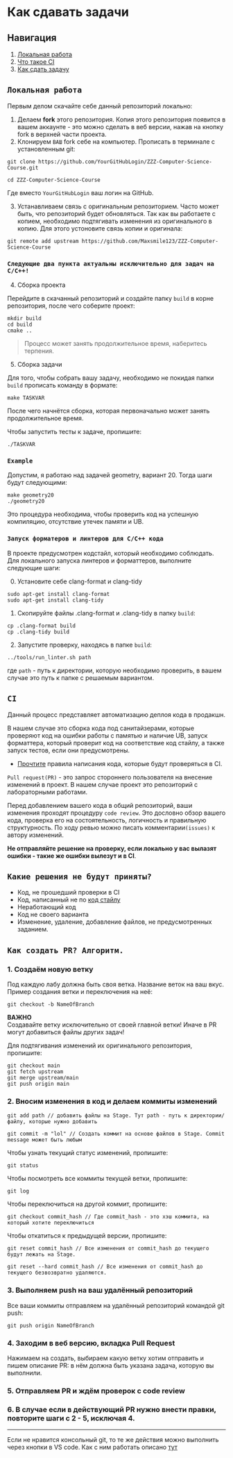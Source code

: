 # Как сдавать задачи

## Навигация
1) [Локальная работа](#Локальная-работа)
2) [Что такое CI](#ci)
3) [Как сдать задачу](#Как-создать-PR?-Алгоритм.)

## `Локальная работа`
Первым делом скачайте себе данный репозиторий локально:
1. Делаем **fork** этого репозитория.
Копия этого репозитория появится в вашем аккаунте - это можно сделать в веб версии, нажав на кнопку
fork в верхней части проекта. 
2. Клонируем `ВАШ` fork себе на компьютер.
Прописать в терминале с установленным git:
```shell
git clone https://github.com/YourGitHubLogin/ZZZ-Computer-Science-Course.git

cd ZZZ-Computer-Science-Course
```
Где вместо `YourGitHubLogin` ваш логин на GitHub.   

3. Устанавливаем связь с оригинальным репозиторием.
Часто может быть, что репозиторий будет обновляться. Так как вы работаете с копием, необходимо подтягивать изменения из оригинального в копию. Для этого устоновите связь копии и оригинала:
```shell
git remote add upstream https://github.com/Maxsmile123/ZZZ-Computer-Science-Course
```

### `Следующие два пункта актуальны исключительно для задач на C/C++!`

4. Сборка проекта   

Перейдите в скачанный репозиторий и создайте папку `build` в корне репозитория, после чего соберите проект:
```shell
mkdir build
cd build
cmake ..
```
> Процесс может занять продолжительное время, наберитесь терпения.  
5. Сборка задачи

Для того, чтобы собрать вашу задачу, необходимо не покидая папки `build` прописать команду в формате:
```shell
make TASKVAR
```
После чего начнётся сборка, которая первоначально может занять продолжительное время.

Чтобы запустить тесты к задаче, пропишите:
```shell
./TASKVAR
```
### `Example`
Допустим, я работаю над задачей geometry, вариант 20. Тогда шаги будут следующими:
```shell
make geometry20
./geometry20
```

Это процедура необходима, чтобы проверить код на успешную компиляцию, отсутствие утечек памяти и UB. 

### `Запуск форматеров и линтеров для C/C++ кода`

В проекте предусмотрен кодстайл, который необходимо соблюдать. Для локального запуска линтеров и форматтеров, выполните следующие шаги:

0. Установите себе clang-format и clang-tidy
```shell
sudo apt-get install clang-format
sudo apt-get install clang-tidy
```

1. Скопируйте файлы .clang-format и .clang-tidy в папку `build`:
```shell
cp .clang-format build
cp .clang-tidy build
```
2. Запустите проверку, находясь в папке `build`:
```shell
../tools/run_linter.sh path
```
где `path` - путь к директории, которую необходимо проверить, в вашем случае это путь к папке с решаемым вариантом.

## `CI`

Данный процесс представляет автоматизацию деплоя кода в продакшн. 

В нашем случае это сборка кода под санитайзерами, которые проверяют код на ошибки работы с памятью и наличие UB, запуск форматтера, который проверит код на соответствие код стайлу, а также запуск тестов, если они предусмотрены.

- [Прочтите](./с_style.md) правила написания кода, которые будут проверяться в CI.

`Pull request(PR)` - это запрос стороннего пользователя на внесение изменений в проект. В нашем случае проект это репозиторий с лабораторными работами.

Перед добавлением вашего кода в общий репозиторий, ваши изменения проходят процедуру `code review`. Это дословно обзор вашего кода, проверка его на состоятельность, логичность и правильную структурность. По ходу ревью можно писать комментарии`(issues)` к автору изменений.

**Не отправляйте решение на проверку, если локально у вас вылазят ошибки - такие же ошибки вылезут и в CI**.

## `Какие решения не будут приняты?`
- Код, не прошедший проверки в CI
- Код, написанный не по [код стайлу](с_style.md)
- Неработающий код
- Код не своего варианта
- Изменение, удаление, добавление файлов, не предусмотренных заданием.


## `Как создать PR? Алгоритм.`
### 1. Создаём новую ветку
Под каждую лабу должна быть своя ветка. Название веток на ваш вкус.
Пример создания ветки и переключения на неё:
```shell
git checkout -b NameOfBranch
```
**ВАЖНО**  
Создавайте ветку исключительно от своей главной ветки! Иначе в PR могут добавиться файлы других задач! 

Для подтягивания изменений их оригинального репозитория, пропишите:
```shell
git checkout main
git fetch upstream
git merge upstream/main
git push origin main
```
### 2. Вносим изменения в код и делаем коммиты изменений
```shell
git add path // добавить файлы на Stage. Тут path - путь к директории/файлу, которые нужно добавить

git commit -m "lol" // Создать коммит на основе файлов в Stage. Commit message может быть любым
```
Чтобы узнать текущий статус изменений, пропишите:
```shell
git status
```
Чтобы посмотреть все коммиты текущей ветки, пропишите:
```shell
git log
```
Чтобы переключиться на другой коммит, пропишите:
```shell
git checkout commit_hash // Где commit_hash - это хэш коммита, на который хотите переключиться
```

Чтобы откатиться к предыдущей версии, пропишите:
```shell
git reset commit_hash // Все изменения от commit_hash до текущего будут лежать на Stage.

git reset --hard commit_hash // Все изменения от commit_hash до текущего безвозвратно удаляются.
```

### 3. Выполняем push на ваш удалённый репозиторий
Все ваши коммиты отправляем на удалённый репозиторий командой git push:
```shell
git push origin NameOfBranch
```
### 4. Заходим в веб версию, вкладка Pull Request
Нажимаем на создать, выбираем какую ветку хотим отправить и пишем описание PR: в нём должна
быть указана задача, которую вы выполнили.
### 5. Отправляем PR и ждём проверок c code review
### 6. В случае если в действующий PR нужно внести правки, повторите шаги с 2 - 5, исключая 4.
---

Если не нравится консольный git, то те же действия можно выполнить через кнопки в VS code. Как с ним работать описано [тут](https://code.visualstudio.com/docs/sourcecontrol/overview)
